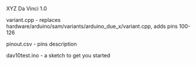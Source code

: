 XYZ Da Vinci 1.0 

variant.cpp - replaces hardware/arduino/sam/variants/arduino_due_x/variant.cpp, adds pins 100-126

pinout.csv - pins description

dav10test.ino - a sketch to get you started

